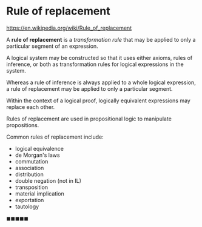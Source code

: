 # Rule of replacement

https://en.wikipedia.org/wiki/Rule_of_replacement

A **rule of replacement** is a *transformation rule* that may be applied to only a particular segment of an expression.

A logical system may be constructed so that it uses either axioms, rules of inference, or both as transformation rules for logical expressions in the system.

Whereas a rule of inference is always applied to a whole logical expression, a rule of replacement may be applied to only a particular segment.

Within the context of a logical proof, logically equivalent expressions may replace each other.

Rules of replacement are used in propositional logic to manipulate propositions.

Common rules of replacement include:
- logical equivalence
- de Morgan's laws
- commutation
- association
- distribution
- double negation (not in IL)
- transposition
- material implication
- exportation
- tautology

◼◼◼◼◼
